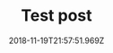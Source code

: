 ---
ref: /2018/11/15/test-post2
title: Test post
name: a;skdjf;askjd
date: '2018-11-19T21:57:51.969Z'
comment: this is a new comment

---